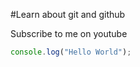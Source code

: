 #Learn about git and github 


Subscribe to me on youtube



````Javascript 
console.log("Hello World");
````